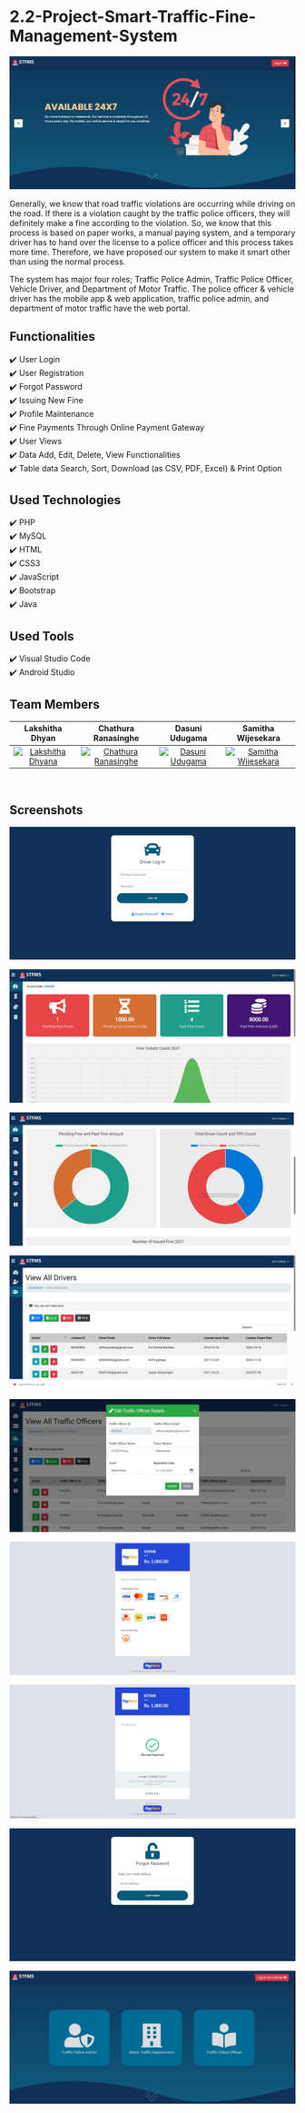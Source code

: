 # 2.2-Project-Smart-Traffic-Fine-Management-System

<img src="screenshots/1.JPG">

Generally, we know that road traffic violations are occurring while driving on the road. If there is a violation caught by the traffic police officers, they will definitely make a fine according to the violation. So, we know that this process is based on paper works, a manual paying system, and a temporary driver has to hand over the license to a police officer and this process takes more time. Therefore, we have proposed our system to make it smart other than using the normal process. 

The system has major four roles; Traffic Police Admin, Traffic Police Officer, Vehicle Driver, and Department of Motor Traffic. The police officer & vehicle driver has the mobile app & web application, traffic police admin, and department of motor traffic have the web portal.


## Functionalities
✔️ User Login<br>
✔️ User Registration<br>
✔️ Forgot Password<br>
✔️ Issuing New Fine<br>
✔️ Profile Maintenance<br>
✔️ Fine Payments Through Online Payment Gateway<br>
✔️ User Views<br>
✔️ Data Add, Edit, Delete, View Functionalities<br>
✔️ Table data Search, Sort, Download (as CSV, PDF, Excel) & Print Option<br>

## Used Technologies
✔️ PHP<br>
✔️ MySQL<br>
✔️ HTML<br>
✔️ CSS3<br>
✔️ JavaScript<br>
✔️ Bootstrap<br>
✔️ Java<br>

## Used Tools
✔️ Visual Studio Code<br>
✔️ Android Studio<br>

## Team Members
| Lakshitha Dhyan  |    Chathura Ranasinghe    | Dasuni Udugama  |    Samitha Wijesekara    |
| -------------    | ------------- | -------------    | ------------- |
| <div align="center"><a href="https://github.com/Lakshitha99"><img src="https://i.postimg.cc/XYRRX18p/lakshitha.png" width="100" alt="Lakshitha Dhyana"></a></div>     | <div align="center"><a href="https://github.com/chathuralalinda"><img src="https://i.postimg.cc/SRvTGQvr/chathura.png" width="100" alt="Chathura Ranasinghe"></a></div>  | <div align="center"><a href="https://github.com/DasuniMaheshika"><img src="https://i.postimg.cc/1tJss683/dasuni.png" width="100" alt="Dasuni Udugama"></a></div>     | <div align="center"><a href="https://github.com/samithawijesekara"><img src="https://avatars.githubusercontent.com/u/52972807?v=4" width="100" alt="Samitha Wijesekara"></a></div>  |
<br>


## Screenshots

<img src="screenshots/2.JPG"><br>

<img src="screenshots/3.JPG"><br>

<img src="screenshots/4.JPG"><br>

<img src="screenshots/5.JPG"><br>

<img src="screenshots/6.JPG"><br>

<img src="screenshots/7.JPG"><br>

<img src="screenshots/8.JPG"><br>

<img src="screenshots/9.JPG"><br>

<img src="screenshots/10.JPG"><br>
